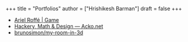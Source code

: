 +++
title = "Portfolios"
author = ["Hrishikesh Barman"]
draft = false
+++

-   [Ariel Roffé | Game](https://arielroffe.quest/)
-   [Hackery, Math &amp; Design — Acko.net](https://acko.net/)
-   [brunosimon/my-room-in-3d](https://github.com/brunosimon/my-room-in-3d)
